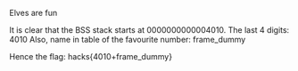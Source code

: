 Elves are fun


It is clear that the BSS stack starts at 0000000000004010. The last 4 digits: 4010
Also, name in table of the favourite number: frame_dummy

Hence the flag: hacks{4010+frame_dummy}
